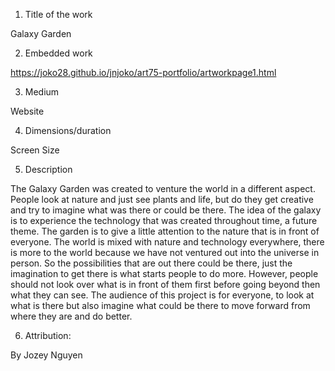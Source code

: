 1. Title of the work

Galaxy Garden

2. Embedded work

https://joko28.github.io/jnjoko/art75-portfolio/artworkpage1.html

3. Medium

Website

4. Dimensions/duration

Screen Size

5. Description 

The Galaxy Garden was created to venture the world in a different aspect. People look at nature and just see plants and life, but do they get creative and try to imagine what was there or could be there. The idea of the galaxy is to experience the technology that was created throughout time, a future theme. The garden is to give a little attention to the nature that is in front of everyone. The world is mixed with nature and technology everywhere, there is more to the world because we have not ventured out into the universe in person. So the possibilities that are out there could be there, just the imagination to get there is what starts people to do more. However, people should not look over what is in front of them first before going beyond then what they can see. The audience of this project is for everyone, to look at what is there but also imagine what could be there to move forward from where they are and do better.

6. Attribution: 

By Jozey Nguyen 

